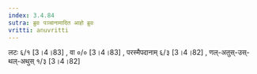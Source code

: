 ```yaml
---
index: 3.4.84
sutra: ब्रुवः पञ्चानामादित आहो ब्रुवः
vritti: anuvritti
---
```


लटः ६/१ [3।4।83] , वा ०/० [3।4।83] ,   परस्मैपदानाम् ६/३ [3।4।82] , णल्-अतुस्-उस्-थल्-अथुस् १/३  [3।4।82]